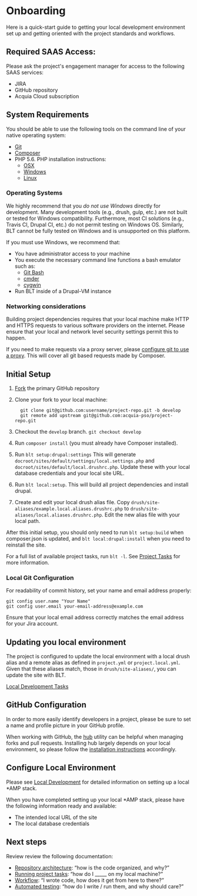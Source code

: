 # Onboarding

Here is a quick-start guide to getting your local development environment set up and getting oriented with the project standards and workflows.

## Required SAAS Access:

Please ask the project's engagement manager for access to the following SAAS services:

* JIRA
* GitHub repository
* Acquia Cloud subscription

## System Requirements

You should be able to use the following tools on the command line of your native operating system:

* [Git](https://git-scm.com/)
* [Composer](https://getcomposer.org/download/)
* PHP 5.6. PHP installation instructions:
    * [OSX](http://justinhileman.info/article/reinstalling-php-on-mac-os-x/)
    * [Windows](http://php.net/manual/en/install.windows.php)
    * [Linux](http://php.net/manual/en/install.unix.debian.php)

### Operating Systems

We highly recommend that you *do not use Windows* directly for development. Many development tools (e.g., drush, gulp, etc.) are not built or tested for Windows compatibility. Furthermore, most CI solutions (e.g., Travis CI, Drupal CI, etc.) do not permit testing on Windows OS. Similarly, BLT cannot be fully tested on Windows and is unsupported on this platform.

If you must use Windows, we recommend that:
* You have administrator access to your machine
* You execute the necessary command line functions a bash emulator such as:
    * [Git Bash](https://git-for-windows.github.io/)
    * [cmder](http://cmder.net/)
    * [cygwin](https://www.cygwin.com/)
* Run BLT inside of a Drupal-VM instance

### Networking considerations

Building project dependencies requires that your local machine make HTTP and HTTPS requests to various software providers on the internet. Please ensure that your local and network level security settings permit this to happen.

If you need to make requests via a proxy server, please [configure git to use a proxy](http://stackoverflow.com/a/19213999). This will cover all git based requests made by Composer.

## Initial Setup

1. [Fork](https://help.github.com/articles/fork-a-repo) the primary GitHub repository
1. Clone your fork to your local machine:

         git clone git@github.com:username/project-repo.git -b develop
         git remote add upstream git@github.com:acquia-pso/project-repo.git

1. Checkout the `develop` branch. `git checkout develop`
1. Run `composer install` (you must already have Composer installed).
1. Run `blt setup:drupal:settings` This will generate `docroot/sites/default/settings/local.settings.php` and `docroot/sites/default/local.drushrc.php`. Update these with your local database credentials and your local site URL.
1. Run `blt local:setup`. This will build all project dependencies and install drupal.
1. Create and edit your local drush alias file. Copy `drush/site-aliases/example.local.aliases.drushrc.php` to `drush/site-aliases/local.aliases.drushrc.php`. Edit the new alias file with your local path.

After this initial setup, you should only need to run `blt setup:build` when composer.json is updated, and `blt local:drupal:install` when you need to reinstall the site.

For a full list of available project tasks, run `blt -l`. See [Project Tasks](project-tasks.md) for more information.

### Local Git Configuration

For readability of commit history, set your name and email address properly:

    git config user.name "Your Name"
    git config user.email your-email-address@example.com

Ensure that your local email address correctly matches the email address for your Jira account.

## Updating you local environment

The project is configured to update the local environment with a local drush alias and a remote alias as defined in `project.yml` or `project.local.yml`. Given that these aliases match, those in `drush/site-aliases/`, you can update the site with BLT.

[Local Development Tasks](project-tasks.md#local-tasks)

## GitHub Configuration

In order to more easily identify developers in a project, please be sure to set a name and profile picture in your GitHub profile.

When working with GitHub, the [hub](https://github.com/github/hub) utility can be helpful when managing forks and pull requests. Installing hub largely depends on your local environment, so please follow the [installation instructions](https://github.com/github/hub#installation) accordingly.

## Configure Local Environment

Please see [Local Development](local-development.md) for detailed information on setting up a local \*AMP stack.

When you have completed setting up your local \*AMP stack, please have the following information ready and available:

* The intended local URL of the site
* The local database credentials

## Next steps

Review review the following documentation:

* [Repository architecture](repo-architecture.md): “how is the code organized, and why?”
* [Running project tasks](project-tasks.md): “how do I _____ on my local machine?”
* [Workflow](dev-workflow.md): “I wrote code, how does it get from here to there?”
* [Automated testing](../tests/README.md): “how do I write / run them, and why should care?”
